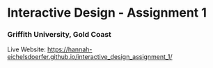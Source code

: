 # Interactive Design - Assignment 1
### Griffith University, Gold Coast

Live Website: https://hannah-eichelsdoerfer.github.io/interactive_design_assignment_1/


